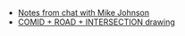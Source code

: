 * [Notes from chat with Mike Johnson](/AGU2019/mike_notes.jpg)
* [COMID + ROAD + INTERSECTION drawing](/AGU2019/mike_drawing.jpg)
